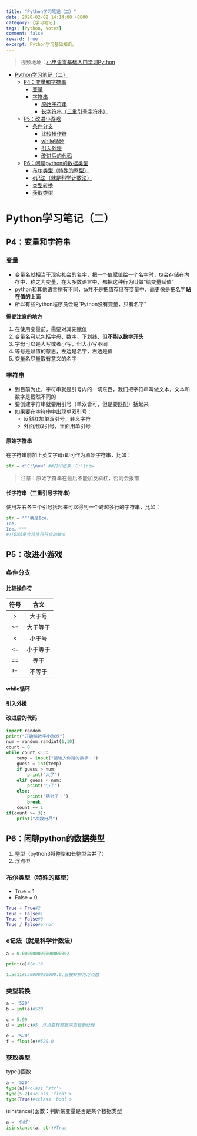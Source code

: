 ```yaml
---
title: "Python学习笔记（二）"
date: 2020-02-02 14:14:08 +0800
category: [学习笔记]
tags: [Python, Notes]
comment: false
reward: true
excerpt: Python学习基础知识。
---
```

>视频地址：[小甲鱼零基础入门学习Python](https://www.bilibili.com/video/av4050443?from=search&seid=9514985049597197303)

* [Python学习笔记（二）](#python%E5%AD%A6%E4%B9%A0%E7%AC%94%E8%AE%B0%E4%BA%8C)
  * [P4：变量和字符串](#p4%E5%8F%98%E9%87%8F%E5%92%8C%E5%AD%97%E7%AC%A6%E4%B8%B2)
    * [变量](#%E5%8F%98%E9%87%8F)
    * [字符串](#%E5%AD%97%E7%AC%A6%E4%B8%B2)
      * [原始字符串](#%E5%8E%9F%E5%A7%8B%E5%AD%97%E7%AC%A6%E4%B8%B2)
      * [长字符串（三重引号字符串）](#%E9%95%BF%E5%AD%97%E7%AC%A6%E4%B8%B2%E4%B8%89%E9%87%8D%E5%BC%95%E5%8F%B7%E5%AD%97%E7%AC%A6%E4%B8%B2)
  * [P5：改进小游戏](#p5%E6%94%B9%E8%BF%9B%E5%B0%8F%E6%B8%B8%E6%88%8F)
    * [条件分支](#%E6%9D%A1%E4%BB%B6%E5%88%86%E6%94%AF)
      * [比较操作符](#%E6%AF%94%E8%BE%83%E6%93%8D%E4%BD%9C%E7%AC%A6)
      * [while循环](#while%E5%BE%AA%E7%8E%AF)
      * [引入外援](#%E5%BC%95%E5%85%A5%E5%A4%96%E6%8F%B4)
      * [改进后的代码](#%E6%94%B9%E8%BF%9B%E5%90%8E%E7%9A%84%E4%BB%A3%E7%A0%81)
  * [P6：闲聊python的数据类型](#p6%E9%97%B2%E8%81%8Apython%E7%9A%84%E6%95%B0%E6%8D%AE%E7%B1%BB%E5%9E%8B)
    * [布尔类型（特殊的整型）](#%E5%B8%83%E5%B0%94%E7%B1%BB%E5%9E%8B%E7%89%B9%E6%AE%8A%E7%9A%84%E6%95%B4%E5%9E%8B)
    * [e记法（就是科学计数法）](#e%E8%AE%B0%E6%B3%95%E5%B0%B1%E6%98%AF%E7%A7%91%E5%AD%A6%E8%AE%A1%E6%95%B0%E6%B3%95)
    * [类型转换](#%E7%B1%BB%E5%9E%8B%E8%BD%AC%E6%8D%A2)
    * [获取类型](#%E8%8E%B7%E5%8F%96%E7%B1%BB%E5%9E%8B)


# Python学习笔记（二）
## P4：变量和字符串
### 变量
* 变量名就相当于现实社会的名字，把一个值赋值给一个名字时，ta会存储在内存中，称之为变量，在大多数语言中，都把这种行为叫做“给变量赋值”
* python和其他语言稍有不同，ta并不是把值存储在变量中，而更像是把名字**贴在值的上面**
* 所以有些Python程序员会说“Python没有变量，只有名字”

**需要注意的地方**  
1. 在使用变量前，需要对其先赋值
2. 变量名可以包括字母、数字、下划线、但**不能以数字开头**
3. 字母可以是大写或者小写，但大小写不同
4. 等号是赋值的意思，左边是名字，右边是值
5. 变量名尽量取有意义的名字

### 字符串
* 到目前为止，字符串就是引号内的一切东西，我们把字符串叫做文本，文本和数字是截然不同的
* 要创建字符串就要用引号（单双皆可，但是要匹配）括起来
* 如果要在字符串中出现单双引号：
	* 反斜杠加单双引号，转义字符
	* 外面用双引号，里面用单引号

#### 原始字符串  
在字符串前加上英文字母r即可作为原始字符串，比如：  
```python
str = r'C:\now' ##打印结果：C:\\now
```
>注意：原始字符串在最后不能加反斜杠，否则会报错  

#### 长字符串（三重引号字符串）
使用左右各三个引号括起来可以得到一个跨越多行的字符串，比如：  
```python
str = """我是Ice，
Ice，
Ice。"""
#打印结果会将换行符自动转义
```
## P5：改进小游戏
### 条件分支
#### 比较操作符
|符号|含义|
|:-:|:-:|
|>|大于号|
|&gt;=|大于等于|
|<|小于号|
|<=|小于等于|
|==|等于|
|!=|不等于|

#### while循环
#### 引入外援
#### 改进后的代码
```python
import random
print("开始猜数字小游戏")
num = random.randint(1,10)
count = 0
while count < 3:
    temp = input("请输入你猜的数字：")
    guess = int(temp)
    if guess > num:
        print("大了")
    elif guess < num:
        print("小了")
    else:
        print("猜对了！")
        break
    count += 1
if(count >= 3):
    print("次数用尽")
```

## P6：闲聊python的数据类型
1. 整型（python3将整型和长整型合并了）
2. 浮点型
### 布尔类型（特殊的整型）
* True = 1  
* False = 0
```python
True + True#2
True + False#1
True * False#0
True / False#error
```
### e记法（就是科学计数法）
```python
a = 0.000000000000000002

print(a)#2e-18

1.5e11#150000000000.0,会被转换为浮点数
```
### 类型转换
```python
a = '520'
b = int(a)#520

c = 5.99
d = int(c)#5，浮点数转整数采取截断处理

e = '520'
f = float(e)#520.0

```
### 获取类型
type()函数  
```python
a = '520'
type(a)#<class 'str'>
type(5.2)#<class 'float'>
type(True)#<class 'bool'>
```
isinstance()函数：判断某变量是否是某个数据类型  
```python
a = '你好'
isinstance(a, str)#True
```